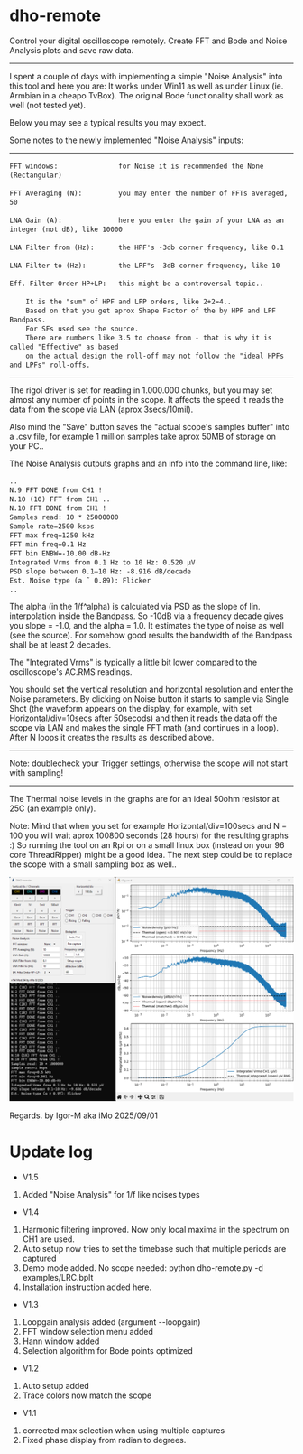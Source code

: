 # dho-remote
Control your digital oscilloscope remotely. Create FFT and Bode and Noise Analysis plots and save raw data.
************************************************************************************************************

I spent a couple of days with implementing a simple "Noise Analysis" into this tool and here you are:
It works under Win11 as well as under Linux (ie. Armbian in a cheapo TvBox).
The original Bode functionality shall work as well (not tested yet).

Below you may see a typical results you may expect.

Some notes to the newly implemented "Noise Analysis" inputs:
*************************************************************
```
FFT windows:               for Noise it is recommended the None (Rectangular)

FFT Averaging (N):         you may enter the number of FFTs averaged, 50

LNA Gain (A):              here you enter the gain of your LNA as an integer (not dB), like 10000

LNA Filter from (Hz):      the HPF's -3db corner frequency, like 0.1

LNA Filter to (Hz):        the LPF"s -3dB corner frequency, like 10

Eff. Filter Order HP+LP:   this might be a controversal topic.. 

    It is the "sum" of HPF and LFP orders, like 2+2=4..
    Based on that you get aprox Shape Factor of the by HPF and LPF Bandpass. 
    For SFs used see the source.
    There are numbers like 3.5 to choose from - that is why it is called "Effective" as based
    on the actual design the roll-off may not follow the "ideal HPFs and LPFs" roll-offs.
```
****************************************************************************************

The rigol driver is set for reading in 1.000.000 chunks, but you may set almost any number of points
in the scope. It affects the speed it reads the data from the scope via LAN (aprox 3secs/10mil).

Also mind the "Save" button saves the "actual scope's samples buffer" into a .csv file, for example
1 million samples take aprox 50MB of storage on your PC..

The Noise Analysis outputs graphs and an info into the command line, like:

```
..
N.9 FFT DONE from CH1 !
N.10 (10) FFT from CH1 ..
N.10 FFT DONE from CH1 !
Samples read: 10 * 25000000
Sample rate=2500 ksps
FFT max freq=1250 kHz
FFT min freq=0.1 Hz
FFT bin ENBW=-10.00 dB-Hz
Integrated Vrms from 0.1 Hz to 10 Hz: 0.520 µV 
PSD slope between 0.1–10 Hz: -8.916 dB/decade
Est. Noise type (a ˜ 0.89): Flicker
..
```

The alpha (in the 1/f^alpha) is calculated via PSD as the slope of lin. interpolation inside the Bandpass.
So -10dB via a frequency decade gives you slope = -1.0, and the alpha = 1.0.
It estimates the type of noise as well (see the source).
For somehow good results the bandwidth of the Bandpass shall be at least 2 decades.

The "Integrated Vrms" is typically a little bit lower compared to the oscilloscope's AC.RMS readings.

You should set the vertical resolution and horizontal resolution and enter the Noise parameters.
By clicking on Noise button it starts to sample via Single Shot (the waveform appears on the display,
for example, with set Horizontal/div=10secs after 50secods) and then it reads the data off the scope
via LAN and makes the single FFT math (and continues in a loop).
After N loops it creates the results as described above.
***
Note: doublecheck your Trigger settings, otherwise the scope will not start with sampling!
***
The Thermal noise levels in the graphs are for an ideal 50ohm resistor at 25C (an example only).

Note: Mind that when you set for example Horizontal/div=100secs and N = 100
you will wait aprox 100800 seconds (28 hours) for the resulting graphs :)
So running the tool on an Rpi or on a small linux box (instead on your 96 core ThreadRipper)
might be a good idea.
The next step could be to replace the scope with a small sampling box as well..

![Screenshot](pictures/Noise_Analyser.png)

Regards.
by Igor-M aka iMo 2025/09/01



# Update log
* V1.5
1. Added "Noise Analysis" for 1/f like noises types
* V1.4
1. Harmonic filtering improved. Now only local maxima in the spectrum on CH1 are used.
2. Auto setup now tries to set the timebase such that multiple periods are captured
3. Demo mode added. No scope needed: python dho-remote.py -d examples/LRC.bplt
4. Installation instruction added here. 
* V1.3
1. Loopgain analysis added (argument --loopgain)
2. FFT window selection menu added
3. Hann window added
4. Selection algorithm for Bode points optimized
* V1.2
1. Auto setup added
2. Trace colors now match the scope
* V1.1
1. corrected max selection when using multiple captures
2. Fixed phase display from radian to degrees.
